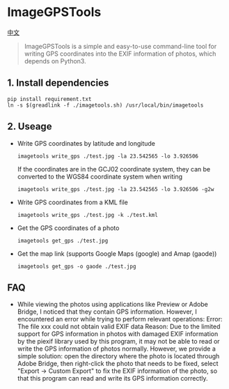 # ImageGPSTools

[中文](./README-cn.md)

> ImageGPSTools is a simple and easy-to-use command-line tool for writing GPS coordinates into the EXIF information of photos, which depends on Python3.

## 1. Install dependencies

```shell
pip install requirement.txt
ln -s $(greadlink -f ./imagetools.sh) /usr/local/bin/imagetools
```

## 2. Useage

- Write GPS coordinates by latitude and longitude

  ```shell
  imagetools write_gps ./test.jpg -la 23.542565 -lo 3.926506
  ```

  If the coordinates are in the GCJ02 coordinate system, they can be converted to the WGS84 coordinate system when writing

  ```shell
  imagetools write_gps ./test.jpg -la 23.542565 -lo 3.926506 -g2w
  ```
  
- Write GPS coordinates from a KML file

	```shell
	imagetools write_gps ./test.jpg -k ./test.kml
	```

- Get the GPS coordinates of a photo
  
  ```shell
  imagetools get_gps ./test.jpg
  ```

- Get the map link (supports Google Maps (google) and Amap (gaode))

  ```shell
  imagetools get_gps -o gaode ./test.jpg
  ```

## FAQ

- While viewing the photos using applications like Preview or Adobe Bridge, I noticed that they contain GPS information. However, I encountered an error while trying to perform relevant operations: Error: The file xxx could not obtain valid EXIF data
  Reason: Due to the limited support for GPS information in photos with damaged EXIF information by the piexif library used by this program, it may not be able to read or write the GPS information of photos normally. However, we provide a simple solution: open the directory where the photo is located through Adobe Bridge, then right-click the photo that needs to be fixed, select "Export -> Custom Export" to fix the EXIF information of the photo, so that this program can read and write its GPS information correctly.